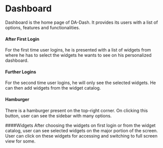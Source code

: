 # Dashboard

Dashboard is the home page of DA-Dash. It provides its users with a list of options, features and functionalities.<br/>

#### After First Login
For the first time user logins, he is presented with a list of widgets from where he has to select the widgets he wants to see on his personalized dashboard.
<br/>
#### Further Logins
For the second time user logins, he will only see the selected widgets. He can then add widgets from the widget catalog.

#### Hamburger
There is a hamburger present on the top-right corner. On clicking this button, user can see the sidebar with many options.

####Widgets
After choosing the widgets on first login or from the widget catalog, user can see selected widgets on the major portion of the screen. User can click on these widgets for accessing and switching to full screen view for some.
